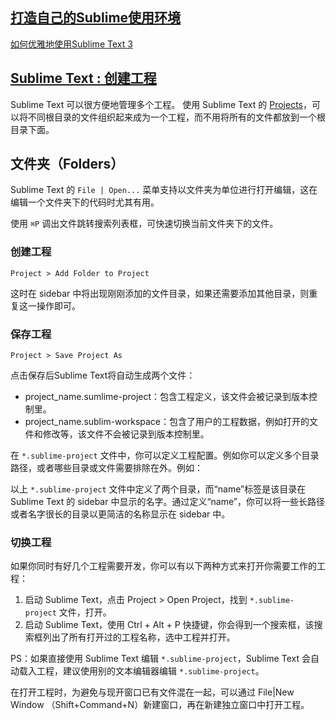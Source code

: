 ## [打造自己的Sublime使用环境](http://www.codesec.net/view/165691.html)
[如何优雅地使用Sublime Text 3](http://www.jianshu.com/p/3cb5c6f2421c)  

## [Sublime Text : 创建工程](http://www.cnblogs.com/bluestorm/p/4768383.html)
Sublime Text 可以很方便地管理多个工程。
使用 Sublime Text 的 [Projects](http://docs.sublimetext.info/en/latest/file_management/projects.html)，可以将不同根目录的文件组织起来成为一个工程，而不用将所有的文件都放到一个根目录下面。

## 文件夹（Folders）
Sublime Text 的 `File | Open...` 菜单支持以文件夹为单位进行打开编辑，这在编辑一个文件夹下的代码时尤其有用。

使用 `⌘P` 调出文件跳转搜索列表框，可快速切换当前文件夹下的文件。

### 创建工程

	Project > Add Folder to Project

这时在 sidebar 中将出现刚刚添加的文件目录，如果还需要添加其他目录，则重复这一操作即可。

### 保存工程

	Project > Save Project As

点击保存后Sublime Text将自动生成两个文件：

- project_name.sumlime-project：包含工程定义，该文件会被记录到版本控制里。  
- project_name.sublim-workspace：包含了用户的工程数据，例如打开的文件和修改等，该文件不会被记录到版本控制里。  

在 `*.sublime-project` 文件中，你可以定义工程配置。例如你可以定义多个目录路径，或者哪些目录或文件需要排除在外。例如：

以上 `*.sublime-project` 文件中定义了两个目录，而“name”标签是该目录在 Sublime Text 的 sidebar 中显示的名字。通过定义“name”，你可以将一些长路径或者名字很长的目录以更简洁的名称显示在 sidebar 中。

### 切换工程
如果你同时有好几个工程需要开发，你可以有以下两种方式来打开你需要工作的工程：

1. 启动 Sublime Text，点击 Project > Open Project，找到 `*.sublime-project` 文件，打开。  
2. 启动 Sublime Text，使用 Ctrl + Alt + P 快捷键，你会得到一个搜索框，该搜索框列出了所有打开过的工程名称，选中工程并打开。

PS：如果直接使用 Sublime Text 编辑 `*.sublime-project`，Sublime Text 会自动载入工程，建议使用别的文本编辑器编辑 `*.sublime-project`。

在打开工程时，为避免与现开窗口已有文件混在一起，可以通过 File|New Window （Shift+Command+N）新建窗口，再在新建独立窗口中打开工程。
